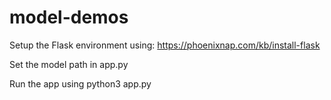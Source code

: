 # model-demos

Setup the Flask environment using: https://phoenixnap.com/kb/install-flask

Set the model path in app.py

Run the app using python3 app.py
